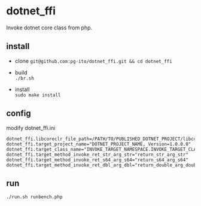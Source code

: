 dotnet_ffi
===============

Invoke dotnet core class from php.


install
-------------

* clone
`git@github.com:pg-ito/dotnet_ffi.git && cd dotnet_ffi`

* build  
`./br.sh`

* install  
`sudo make install`

config
-------------

modify dotnet_ffi.ini
```
dotnet_ffi.libcoreclr_file_path=/PATH/TO/PUBLISHED_DOTNET_PROJECT/libcoreclr.so
dotnet_ffi.target_project_name="DOTNET_PROJECT_NAME, Version=1.0.0.0"
dotnet_ffi.target_class_name="INVOKE_TARGET_NAMESPACE.INVOKE_TARGET_CLASS"
dotnet_ffi.target_method_invoke_ret_str_arg_str="return_str_arg_str"
dotnet_ffi.target_method_invoke_ret_s64_arg_s64="return_s64_arg_s64"
dotnet_ffi.target_method_invoke_ret_dbl_arg_dbl="return_double_arg_double"
```


run
-------------

`./run.sh runbench.php`



